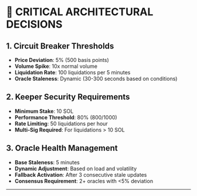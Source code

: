 # 🚨 **CRITICAL ARCHITECTURAL DECISIONS**

## **1. Circuit Breaker Thresholds**
- **Price Deviation**: 5% (500 basis points)
- **Volume Spike**: 10x normal volume
- **Liquidation Rate**: 100 liquidations per 5 minutes
- **Oracle Staleness**: Dynamic (30-300 seconds based on conditions)

## **2. Keeper Security Requirements**
- **Minimum Stake**: 10 SOL
- **Performance Threshold**: 80% (800/1000)
- **Rate Limiting**: 50 liquidations per hour
- **Multi-Sig Required**: For liquidations > 10 SOL

## **3. Oracle Health Management**
- **Base Staleness**: 5 minutes
- **Dynamic Adjustment**: Based on load and volatility
- **Fallback Activation**: After 3 consecutive stale updates
- **Consensus Requirement**: 2+ oracles with <5% deviation

---

